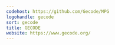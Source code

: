 ```yaml
---
codehost: https://github.com/Gecode/MPG
logohandle: gecode
sort: gecode
title: GECODE
website: https://www.gecode.org/
---
```

